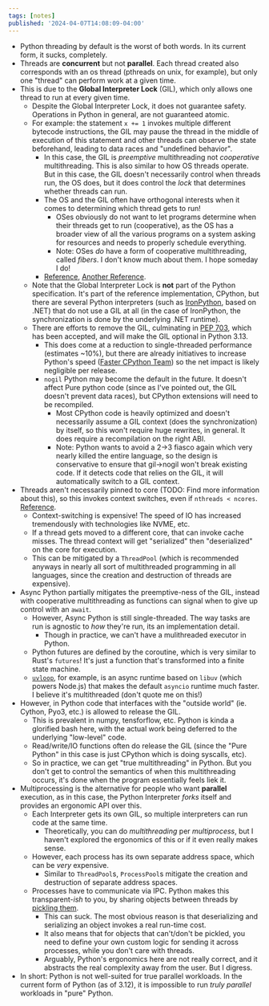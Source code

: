 ```yaml
---
tags: [notes]
published: '2024-04-07T14:08:09-04:00'
---
```


- Python threading by default is the worst of both words. In its current form, it sucks, completely.
- Threads are **concurrent** but not **parallel**. Each thread created also corresponds with an os thread (pthreads on unix, for example), but only one "thread" can perform work at a given time.
- This is due to the **Global Interpreter Lock** (GIL), which only allows one thread to run at every given time.
  - Despite the Global Interpreter Lock, it does not guarantee safety. Operations in Python in general, are not guaranteed atomic.
  - For example: the statement `x += 1` invokes multiple different bytecode instructions, the GIL may pause the thread in the middle of execution of this statement and other threads can observe the state beforehand, leading to data races and "undefined behavior".
    - In this case, the GIL is _preemptive_ multithreading not _cooperative_ multithreading. This is also similar to how OS threads operate. But in this case, the GIL doesn't necessarily control when threads run, the OS does, but it does control the _lock_ that determines whether threads can run.
    - The OS and the GIL often have orthogonal interests when it comes to determining which thread gets to run!
      - OSes obviously do not want to let programs determine when their threads get to run (cooperative), as the OS has a broader view of all the various programs on a system asking for resources and needs to properly schedule everything.
      - Note: OSes _do_ have a form of cooperative multithreading, called _fibers_. I don't know much about them. I hope someday I do!
    - [Reference](https://stackoverflow.com/questions/33352298/how-does-python-handle-thread-locking-context-switching), [Another Reference](https://verdagon.dev/blog/python-data-races).
  - Note that the Global Interpreter Lock is **not** part of the Python specification. It's part of the reference implementation, CPython, but there are several Python interpreters (such as [IronPython](https://github.com/IronLanguages/ironpython3), based on .NET) that do not use a GIL at all (in the case of IronPython, the synchronization is done by the underlying .NET runtime).
  - There are efforts to remove the GIL, culminating in [PEP 703](https://peps.python.org/pep-0703/), which has been accepted, and will make the GIL optional in Python 3.13.
    - This does come at a reduction to single-threaded performance (estimates ~10%), but there are already initiatives to increase Python's speed ([Faster CPython Team](https://devblogs.microsoft.com/python/python-311-faster-cpython-team/)) so the net impact is likely negligible per release.
    - `nogil` Python may become the default in the future. It doesn't affect Pure python code (since as I've pointed out, the GIL doesn't prevent data races), but CPython extensions will need to be recompiled.
      - Most CPython code is heavily optimized and doesn't necessarily assume a GIL context (does the synchronization) by itself, so this won't require huge rewrites, in general. It does require a recompilation on the right ABI.
      - Note: Python wants to avoid a 2->3 fiasco again which very nearly killed the entire language, so the design is conservative to ensure that gil->nogil won't break existing code. If it detects code that relies on the GIL, it will automatically switch to a GIL context.
- Threads aren't necessarily pinned to core (TODO: Find more information about this), so this invokes context switches, even if `nthreads < ncores`. [Reference](https://discuss.python.org/t/python-context-switching-how-is-it-done/8635).
  - Context-switching is expensive! The speed of IO has increased tremendously with technologies like NVME, etc.
  - If a thread gets moved to a different core, that can invoke cache misses. The thread context will get "serialized" then "deserialized" on the core for execution.
  - This can be mitigated by a `ThreadPool` (which is recommended anyways in nearly all sort of multithreaded programming in all languages, since the creation and destruction of threads are expensive).
- Async Python partially mitigates the preemptive-ness of the GIL, instead with cooperative multithreading as functions can signal when to give up control with an `await`.
  - However, Async Python is still single-threaded. The way tasks are run is agnostic to _how_ they're run, its an implementation detail.
    - Though in practice, we can't have a mulithreaded executor in Python.
  - Python futures are defined by the coroutine, which is very similar to Rust's `futures`! It's just a function that's transformed into a finite state machine.
  - [`uvloop`](https://github.com/MagicStack/uvloop), for example, is an async runtime based on `libuv` (which powers Node.js) that makes the default `asyncio` runtime much faster. I believe it's multithreaded (don't quote me on this!)
- However, in Python code that interfaces with the "outside world" (ie. Cython, Pyo3, etc.) is allowed to release the GIL.
  - This is prevalent in numpy, tensforflow, etc. Python is kinda a glorified bash here, with the actual work being deferred to the underlying "low-level" code.
  - Read/write/IO functions often do release the GIL (since the "Pure Python" in this case is just CPython which is doing syscalls, etc).
  - So in practice, we can get "true multithreading" in Python. But you don't get to control the semantics of when this multithreading occurs, it's done when the program essentially feels liek it.
- Multiprocessing is the alternative for people who want **parallel** execution, as in this case, the Python Interpreter _forks_ itself and provides an ergonomic API over this.
  - Each Interpreter gets its own GIL, so multiple interpreters can run code at the same time.
    - Theoretically, you can do _multithreading_ per _multiprocess_, but I haven't explored the ergonomics of this or if it even really makes sense.
  - However, each process has its own separate address space, which can be _very_ expensive.
    - Similar to `ThreadPool`s, `ProcessPool`s mitigate the creation and destruction of separate address spaces.
  - Processes have to communicate via IPC. Python makes this transparent-_ish_ to you, by sharing objects between threads by [pickling them](https://laszukdawid.com/blog/2017/12/13/multiprocessing-in-python-all-about-pickling/).
    - This can suck. The most obvious reason is that deserializing and serializing an object invokes a real run-time cost.
    - It also means that for objects that can't/don't be pickled, you need to define your own custom logic for sending it across processes, while you don't care with threads.
    - Arguably, Python's ergonomics here are not really correct, and it abstracts the real complexity away from the user. But I digress.
- In short: Python is not well-suited for true parallel workloads. In the current form of Python (as of 3.12), it is impossible to run _truly parallel_ workloads in "pure" Python.
